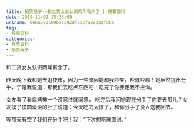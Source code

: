```yaml
---
title: 搞笑段子->和二货女友认识两年有余了 | 糗事百科
date: 2019-11-02 15:35:09
urlname: 06ba503c60b77392df35cfa92d22fd6e
tags: 
- 糗事百科
categories:
- 糗事百科
- 搞笑段子
---
```

和二货女友认识两年有余了。

昨天晚上我和她去逛夜市，因为一些原因她和我吵架，吵就吵嘛！她居然提出分手，于是我说道：那我们去吃点东西吧！吃完了你要走我不拦你。

女友看了看烧烤摊一个没忍住就同意，      吃完后我问她现在分手了你要去那儿？女友摸了摸圆滚滚的肚子说道：今天吃的太撑了，和你分手了没人送我回去。

等那天有空了我们在分手吧！我：“下次想吃就直说，”


